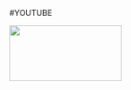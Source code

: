 #YOUTUBE


<img src="https://github.com/iwebsite128/test1/blob/master/win10.jpg"  width="200" height="100">

